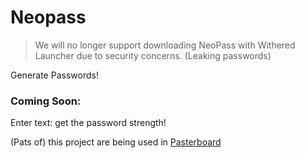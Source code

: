 # Neopass

> We will no longer support downloading NeoPass with Withered Launcher due to security concerns. (Leaking passwords)

Generate Passwords!


### Coming Soon:
Enter text: get the password strength!


(Pats of) this project are being used in [Pasterboard](https://pasterboard.online)
